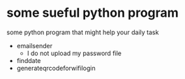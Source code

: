 # some sueful python program
some python program that might help your daily task
- emailsender
  - I do not upload my password file
- finddate
- generateqrcodeforwifilogin
